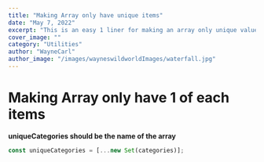 ```yaml
---
title: "Making Array only have unique items"
date: "May 7, 2022"
excerpt: "This is an easy 1 liner for making an array only unique values"
cover_image: ""
category: "Utilities"
author: "WayneCarl"
author_image: "/images/wayneswildworldImages/waterfall.jpg"
---
```


# Making Array only have 1 of each items

**uniqueCategories should be the name of the array**

```javascript
const uniqueCategories = [...new Set(categories)];
```
